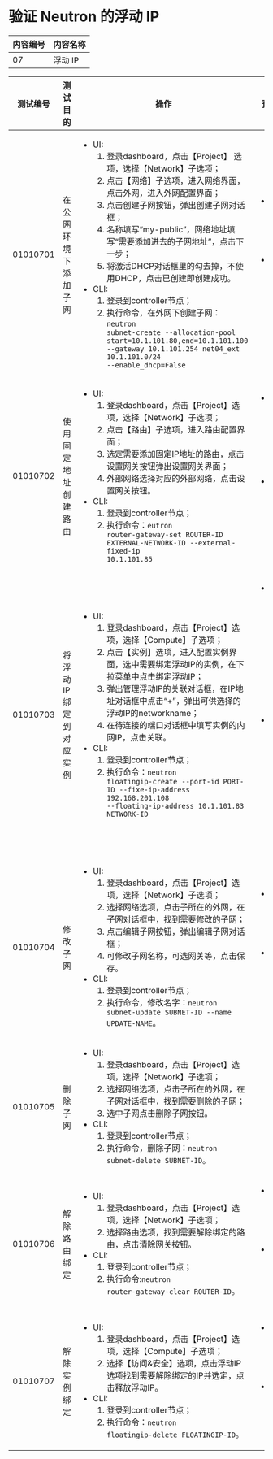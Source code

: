 # 验证 Neutron 的浮动 IP

|内容编号|内容名称|
|--------|--------|
|07|浮动 IP|

|测试编号|测试目的|操作|预期结果|实际结果|备注|Rally/Tempest/None|
|--------|--------|----|--------|--------|----|------------------|
|01010701|在公网环境下添加子网|<ul><li>UI:<ol><li>登录dashboard，点击【Project】 选项，选择【Network】子选项；</li><li>点击【网络】子选项，进入网络界面，点击外网，进入外网配置界面；</li><li>点击创建子网按钮，弹出创建子网对话框；</li><li>名称填写“my-public”，网络地址填写“需要添加进去的子网地址”，点击下一步；</li><li>将激活DHCP对话框里的勾去掉，不使用DHCP，点击已创建即创建成功。</li></ol></li><li>CLI:<ol><li>登录到controller节点；</li><li>执行命令，在外网下创建子网：<code>neutron subnet-create --allocation-pool start=10.1.101.80,end=10.1.101.100 --gateway 10.1.101.254 net04_ext 10.1.101.0/24 --enable_dhcp=False</code>|<ul><li>UI:<ol><li>子网创建成功。</li></ol></li><li>CLI:<ol><li>子网创建成功。|||||
|01010702|使用固定地址创建路由|<ul><li>UI:<ol><li>登录dashboard，点击【Project】选项，选择【Network】子选项；</li><li>点击【路由】子选项，进入路由配置界面；</li><li>选定需要添加固定IP地址的路由，点击设置网关按钮弹出设置网关界面；</li><li>外部网络选择对应的外部网络，点击设置网关按钮。</li></ol></li><li>CLI:<ol><li>登录到controller节点；</li><li>执行命令：<code>eutron router-gateway-set ROUTER-ID EXTERNAL-NETWORK-ID --external-fixed-ip 10.1.101.85</code>|<ul><li>UI:<ol><li>子网IP绑定成为路由网关</li></ol></li><li>CLI:<ol><li>子网IP绑定成为路由网关。||分配给路由器的固定网关IP貌似是随机分配的|||
|01010703|将浮动IP绑定到对应实例|<ul><li>UI:<ol><li>登录dashboard，点击【Project】选项，选择【Compute】子选项；</li><li>点击【实例】选项，进入配置实例界面，选中需要绑定浮动IP的实例，在下拉菜单中点击绑定浮动IP；</li><li>弹出管理浮动IP的关联对话框，在IP地址对话框中点击“+”，弹出可供选择的浮动IP的networkname；</li><li>在待连接的端口对话框中填写实例的内网IP，点击关联。</li></ol></li><li>CLI:<ol><li>登录到controller节点；</li><li>执行命令：<code>neutron floatingip-create --port-id PORT-ID --fixe-ip-address 192.168.201.108 --floating-ip-address 10.1.101.83 NETWORK-ID</code>|<ul><li>UI:<ol><li>子网IP绑定成为实例外网与实例子网关联。</li></ol></li><li>CLI:<ol><li>子网IP绑定成为实例外网与实例子网关联。||图形化界面给实例绑定浮动IP时，不能绑定添加的子网|||
|01010704|修改子网|<ul><li>UI:<ol><li>登录dashboard，点击【Project】选项，选择【Network】子选项；</li><li>选择网络选项，点击子所在的外网，在子网对话框中，找到需要修改的子网；</li><li>点击编辑子网按钮，弹出编辑子网对话框；</li><li>可修改子网名称，可选网关等，点击保存。</li></ol></li><li>CLI:<ol><li>登录到controller节点；</li><li>执行命令，修改名字：<code>neutron subnet-update  SUBNET-ID --name UPDATE-NAME</code>。|<ul><li>UI:<ol><li>修改子网成功。</li></ol></li><li>CLI:<ol><li>修改子网成功。||其他的参数修改命令行方式一致|||
|01010705|删除子网|<ul><li>UI:<ol><li>登录dashboard，点击【Project】选项，选择【Network】子选项；</li><li>选择网络选项，点击子所在的外网，在子网对话框中，找到需要删除的子网；</li><li>选中子网点击删除子网按钮。</li></ol></li><li>CLI:<ol><li>登录到controller节点；</li><li>执行命令，删除子网：<code>neutron subnet-delete SUBNET-ID</code>。|||子网在未被使用的情况下才能成功删除|||
|01010706|解除路由绑定|<ul><li>UI:<ol><li>登录dashboard，点击【Project】选项，选择【Network】子选项；</li><li>选择路由选项，找到需要解除绑定的路由，点击清除网关按钮。</li></ol></li><li>CLI:<ol><li>登录到controller节点；</li><li>执行命令:<code>neutron router-gateway-clear ROUTER-ID</code>。|<ul><li>UI:<ol><li>删除子网成功。</li></ol></li><li>CLI:<ol><li>删除子网成功。|||||
|01010707|解除实例绑定|<ul><li>UI:<ol><li>登录dashboard，点击【Project】选项，选择【Compute】子选项；</li><li>选择【访问&安全】选项，点击浮动IP选项找到需要解除绑定的IP并选定，点击释放浮动IP。</li></ol></li><li>CLI:<ol><li>登录到controller节点；</li><li>执行命令：<code>neutron floatingip-delete FLOATINGIP-ID</code>。|<ul><li>UI:<ol><li>实例浮动IP释放。</li></ol></li><li>CLI:<ol><li>实例浮动IP释放。|||||


















